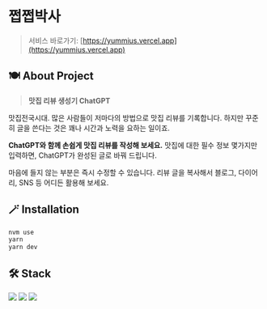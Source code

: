 # 쩝쩝박사

> 서비스 바로가기: [https://yummius.vercel.app](https://yummius.vercel.app)

## 🍽 About Project

> **맛집 리뷰 생성기 ChatGPT**

맛집전국시대. 많은 사람들이 저마다의 방법으로 맛집 리뷰를 기록합니다. 하지만 꾸준히 글을 쓴다는 것은 꽤나 시간과 노력을 요하는 일이죠.

**ChatGPT와 함께 손쉽게 맛집 리뷰를 작성해 보세요.** 맛집에 대한 필수 정보 몇가지만 입력하면, ChatGPT가 완성된 글로 바꿔 드립니다.

마음에 들지 않는 부분은 즉시 수정할 수 있습니다. 리뷰 글을 복사해서 블로그, 다이어리, SNS 등 어디든 활용해 보세요.

## 🪄 Installation

```bash
nvm use
yarn
yarn dev
```

## 🛠 Stack
<img src="https://img.shields.io/badge/Next.js-000000?style=flat-square&logo=Next.js&logoColor=white"/> <img src="https://img.shields.io/badge/Typescript-3178C6?style=flat-square&logo=Typescript&logoColor=white"/> <img src="https://img.shields.io/badge/Tailwind CSS-06B6D4?style=flat-square&logo=Tailwind CSS&logoColor=white"/>
